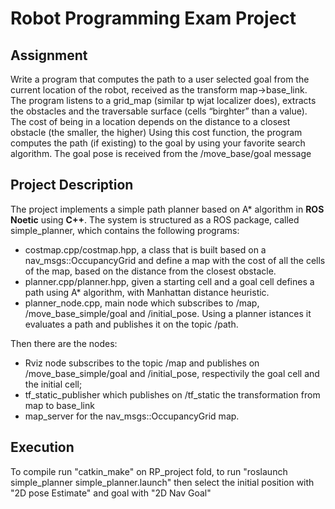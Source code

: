 # Robot Programming Exam Project
## **Assignment**
Write a program that computes the path to a user selected goal from the current location of the robot, received as the transform map->base_link. The program listens to a grid_map (similar tp wjat localizer
does), extracts the obstacles and the traversable surface (cells “birghter” than a value). The cost of being in a location depends on the distance to a closest obstacle (the smaller, the higher)  Using this cost function, the program computes the path (if existing) to the goal by using your favorite search algorithm. The goal pose is received from the /move_base/goal message
## **Project Description**
The project implements a simple path planner based on A* algorithm in **ROS Noetic** using **C++**.
The system is structured as a ROS package, called simple_planner, which contains the following programs:
- costmap.cpp/costmap.hpp, a class that is built based on a nav_msgs::OccupancyGrid and define a map with the cost of all the cells of the map, based on the distance from the closest obstacle.
- planner.cpp/planner.hpp, given a starting cell and a goal cell defines a path using A* algorithm, with Manhattan distance heuristic.
- planner_node.cpp, main node which subscribes to /map, /move_base_simple/goal and /initial_pose. Using a planner istances it evaluates a path and publishes it on the topic /path.

Then there are the nodes:
- Rviz node subscribes to the topic /map and publishes on /move_base_simple/goal and /initial_pose, respectivily the goal cell and the initial cell;
- tf_static_publisher which publishes on /tf_static the transformation from map to base_link
- map_server for the nav_msgs::OccupancyGrid map.
## Execution
To compile run "catkin_make" on RP_project fold, to run "roslaunch simple_planner simple_planner.launch" then select the initial position with "2D pose Estimate" and goal with "2D Nav Goal"
